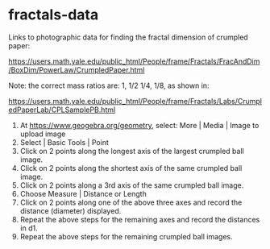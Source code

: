 # fractals-data

Links to photographic data for finding the fractal dimension of crumpled paper:

https://users.math.yale.edu/public_html/People/frame/Fractals/FracAndDim/BoxDim/PowerLaw/CrumpledPaper.html 

Note: the correct mass ratios are: 1, 1/2 1/4, 1/8, as shown in:

https://users.math.yale.edu/public_html/People/frame/Fractals/Labs/CrumpledPaperLab/CPLSamplePB.html

1. At https://www.geogebra.org/geometry, select: More | Media | Image to upload image
2. Select | Basic Tools | Point
3. Click on 2 points along the longest axis of the largest crumpled ball image. 
4. Click on 2 points along the shortest axis of the same crumpled ball image.
5. Click on 2 points along a 3rd axis of the same crumpled ball image.
6. Choose Measure | Distance or Length
7. Click on 2 points along one of the above three axes and record the distance (diameter) displayed.
8. Repeat the above steps for the remaining axes and record the distances in d1.
9. Repeat the above steps for the remaining crumpled ball images.
